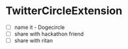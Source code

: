 # TwitterCircleExtension

- [ ] name it - Dogecircle
- [ ] share with hackathon friend
- [ ] share with ritan  
